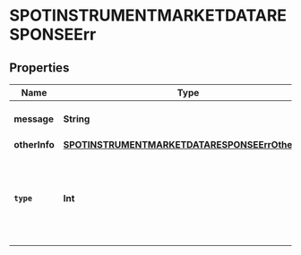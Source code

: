 

# SPOTINSTRUMENTMARKETDATARESPONSEErr


## Properties

Name | Type | Description | Notes
------------ | ------------- | ------------- | -------------
**message** | **String** | A message describing the error |  [optional]
**otherInfo** | [**SPOTINSTRUMENTMARKETDATARESPONSEErrOtherInfo**](SPOTINSTRUMENTMARKETDATARESPONSEErrOtherInfo.md) |  |  [optional]
**`type`** | **Int** | A public facing error type. If you want to treat a specific error use the type. |  [optional]



